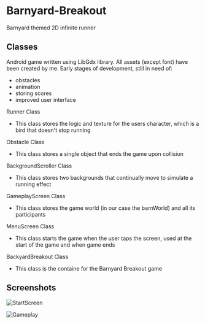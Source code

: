 # Barnyard-Breakout
Barnyard themed 2D infinite runner

## Classes

Android game written using LibGdx library. All assets (except font) have been created by me. Early stages of development, still in need of:
  - obstacles
  - animation
  - storing scores
  - improved user interface
  
Runner Class
  - This class stores the logic and texture for the users character, which is a bird that doesn't stop running

Obstacle Class
  - This class stores a single object that ends the game upon collision

BackgroundScroller Class
  - This class stores two backgrounds that continually move to simulate a running effect

GameplayScreen Class
  - This class stores the game world (in our case the barnWorld) and all its participants
  
MenuScreen Class
  - This class starts the game when the user taps the screen, used at the start of the game and when game ends

BackyardBreakout Class
  - This class is the containe for the Barnyard Breakout game
  
## Screenshots 
  
  ![StartScreen](https://firebasestorage.googleapis.com/v0/b/storeage-unit.appspot.com/o/Screenshot_2019-06-12-22-23-22%5B1%5D.png?alt=media&token=fca5b7ca-7d54-4ce7-8184-82dae2c3ffd7)
  
  ![Gameplay](https://firebasestorage.googleapis.com/v0/b/storeage-unit.appspot.com/o/Screenshot_2019-06-12-22-23-41%5B1%5D.png?alt=media&token=e3a08605-a2a3-46c9-82f7-a926d9fa4437)
